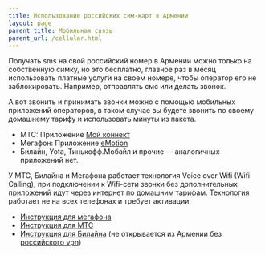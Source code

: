```yaml
---
title: Использование российских сим-карт в Армении
layout: page
parent_title: Мобильная связь
parent_url: /cellular.html
---
```


Получать sms на свой российский номер в Армении можно только на собственную симку, но это бесплатно, главное раз в месяц
использовать платные услуги на своем номере, чтобы оператор его не заблокировать. Например, отправлять смс или делать звонок.

А вот звонить и принимать звонки можно с помощью мобильных приложений операторов, в таком случае вы будете звонить по своему
домашнему тарифу и использовать минуты из пакета.

- МТС: Приложение [Мой коннект](https://moskva.mts.ru/personal/razvlecheniya/mts-connect)
- Мегафон: Приложение [eMotion](https://emotion.megafon.ru)
- Билайн, Yota, Тинькофф.Мобайл и прочие — аналогичных приложений нет.

У МТС, Билайна и Мегафона работает технология Voice over Wifi (Wifi Calling), при подключении к Wifi-сети звонки без дополнительных приложений
идут через интернет по домашним тарифам. Технология работает не на всех телефонах и требует активации.

- [Инструкция для мегафона](https://moscow.megafon.ru/help/faq/chto_takoe_vowi_fi.html)
- [Инструкция для МТС](https://moskva.mts.ru/personal/tehnologii/vowifi)
- [Инструкция для Билайна](https://moskva.beeline.ru/customers/products/vowifi/) (не открывается из Армении без [российского vpn](./life/russian-vpn.md))

